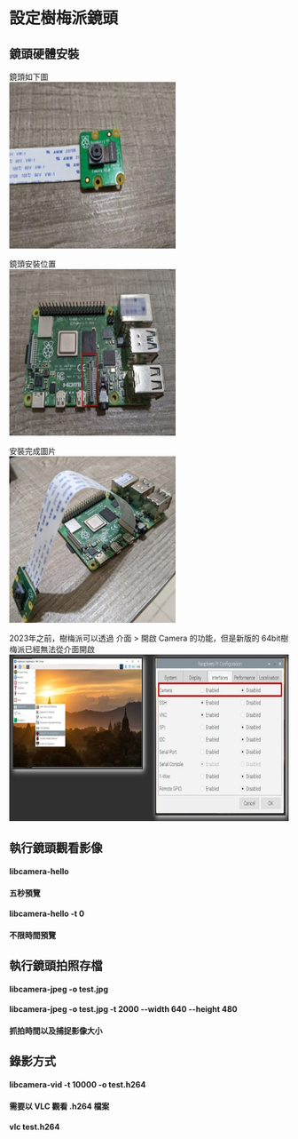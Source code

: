 # 設定樹梅派鏡頭

## 鏡頭硬體安裝

鏡頭如下圖 <br>
<img src="len1.jpg" width=300 height=300 /> 

鏡頭安裝位置 <br>
<img src="len2.jpg" width=300 height=300 /> 

安裝完成圖片 <br>
<img src="len3.jpg" width=300 height=300 /> 

2023年之前，樹梅派可以透過 介面 > 開啟 Camera 的功能，但是新版的 64bit樹梅派已經無法從介面開啟
<img src="camera1.jpg" width=600 height=300 /> 

## 執行鏡頭觀看影像
#### libcamera-hello
#### 五秒預覽

#### libcamera-hello -t 0
#### 不限時間預覽

## 執行鏡頭拍照存檔
#### libcamera-jpeg -o test.jpg

#### libcamera-jpeg -o test.jpg -t 2000 --width 640 --height 480
#### 抓拍時間以及捕捉影像大小

## 錄影方式
#### libcamera-vid -t 10000 -o test.h264
#### 需要以 VLC 觀看 .h264 檔案
#### vlc test.h264




